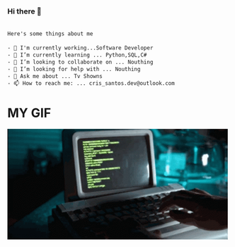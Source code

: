 ### Hi there 👋
```

Here's some things about me

- 🔭 I'm currently working...Software Developer
- 🌱 I’m currently learning ... Python,SQL,C#
- 👯 I’m looking to collaborate on ... Nouthing
- 🤔 I’m looking for help with ... Nouthing
- 💬 Ask me about ... Tv Showns
- 📫 How to reach me: ... cris_santos.dev@outlook.com
```

# MY GIF
![](https://raw.githubusercontent.com/cristovanlopes/cristovanlopes/main/coding-computer-coding.gif)
